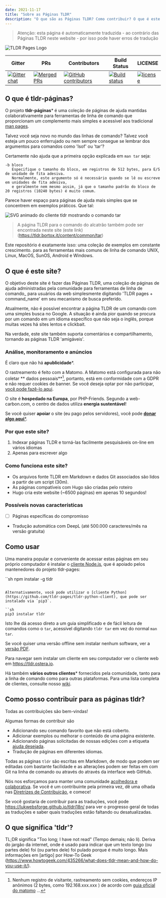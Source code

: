 ```yaml
---
date: 2021-11-17
title: "Sobre as Páginas TLDR"
description: "O que são as Páginas TLDR? Como contribuir? O que é este sítio web?"
---
```


> Atenção: esta página é automaticamente traduzida - ao contrário das Páginas TLDR neste website - por isso pode haver erros de tradução

![TLDR Pages Logo](/tldr-logo.png)

|Gitter|PRs|Contributors|Build Status|LICENSE|
|---|---|---|---|---|
[![Gitter chat][gitter-image]][gitter-url]|[![Merged PRs][prs-merged-image]][prs-merged-url]|[![GitHub contributors][contributors-image]][contributors-url]|[![Build status][github-actions-image]][github-actions-url]|[![license][license-image]][license-url]

[github-actions-url]: https://github.com/tldr-pages/tldr/actions
[github-actions-image]: https://img.shields.io/github/workflow/status/tldr-pages/tldr/CI.svg
[gitter-url]: https://gitter.im/tldr-pages/tldr
[gitter-image]: https://img.shields.io/badge/chat-on_gitter-deeppink
[prs-merged-url]: https://github.com/tldr-pages/tldr/pulls?q=is:pr+is:merged
[prs-merged-image]: https://img.shields.io/github/issues-pr-closed-raw/tldr-pages/tldr.svg?label=merged+PRs&color=green
[contributors-url]: https://github.com/tldr-pages/tldr/graphs/contributors
[contributors-image]: https://img.shields.io/github/contributors-anon/tldr-pages/tldr.svg
[license-url]: https://github.com/tldr-pages/tldr/blob/main/LICENSE.md
[license-image]: https://img.shields.io/badge/license-CC_BY_4.0-blue.svg
</div>

## O que é tldr-páginas?

O projeto **tldr-páginas*** é uma coleção de páginas de ajuda mantidas colaborativamente
para ferramentas de linha de comando que proporcionam um complemento mais simples e acessível aos
tradicional [man pages](https://en.wikipedia.org/wiki/Man_page).

Talvez você seja novo no mundo das linhas de comando? Talvez você esteja um pouco enferrujado ou nem sempre consegue se lembrar dos argumentos para comandos como 'lsof' ou 'tar'?

Certamente não ajuda que a primeira opção explicada em `man tar` seja:

```
-b bloco
   Especifique o tamanho do bloco, em registros de 512 bytes, para E/S de unidade de fita adesiva.
   Normalmente, este argumento só é necessário quando se lê ou escreve em unidades de fita adesiva,
   e geralmente nem mesmo assim, já que o tamanho padrão do bloco de 20 registros (10240 bytes) é muito comum.
```

Parece haver espaço para páginas de ajuda mais simples que se concentrem em exemplos práticos.
Que tal:

![SVG animado do cliente tldr mostrando o comando tar](/tldr-tar.svg)

> A página TLDR para o comando do alcatrão também pode ser encontrada neste site (este link)(https://tldr.bortox.it/content/common/tar)

Este repositório é exatamente isso: uma coleção de exemplos em constante crescimento.
para as ferramentas mais comuns de linha de comando UNIX, Linux, MacOS, SunOS, Android e Windows.

## O que é este site?

O objetivo deste site é fazer das Páginas TLDR, uma coleção de páginas de ajuda administradas pela comunidade
para ferramentas de linha de comando_ para usuários da web simplesmente digitando 'TLDR pages + command_name' em seu mecanismo de busca preferido.

Atualmente, não é possível encontrar a página TLDR de um comando com uma simples busca no Google. A situação é ainda pior quando se procura por um comando em um idioma específico que não seja o inglês, porque muitas vezes há sites lentos e clickbait.

Na verdade, este site também suporta comentários e compartilhamento, tornando as páginas TLDR 'amigáveis'. 

### Análise, monitoramento e anúncios

É claro que não há **apublicidade***. 

O rastreamento é feito com a Matomo. A Matomo está configurada para não coletar ** dados pessoais**[^1], portanto, está em conformidade com a GDPR e não requer cookies de banner. Se você deseja optar por não participar, [você pode fazê-lo aqui](https://stats.bortox.it/index.php?module=CoreAdminHome&action=optOut&language=it).

O site é **hospedado na Europa**, por PHP-Friends. Segundo a web-carbon.com, o centro de dados utiliza **energia sustentável**!

Se você quiser **apoiar** o site (eu pago pelos servidores), você pode [**donar algo aqui***](https://bortox.it/contribuisci-cs-en).

### Por que este site?

1. Indexar páginas TLDR e torná-las facilmente pesquisáveis on-line em vários idiomas
2. Apenas para escrever algo

### Como funciona este site?

* Os arquivos fonte TLDR em Markdown e dados Git associados são lidos a partir de um script (30m).
* As páginas compatíveis com Hugo são criadas pelo roteiro
* Hugo cria este website (~6500 páginas) em apenas 10 segundos!

### Possíveis novas características

- [ ] Páginas específicas do compromisso
- Tradução automática com DeepL (até 500.000 caracteres/mês na versão gratuita)


## Como usar

Uma maneira popular e conveniente de acessar estas páginas em seu próprio computador
é instalar o [cliente Node.js](https://github.com/tldr-pages/tldr-node-client),
que é apoiado pelos mantenedores do projeto tldr-pages:

``sh
npm instalar -g tldr
```

Alternativamente, você pode utilizar o [cliente Python](https://github.com/tldr-pages/tldr-python-client), que pode ser instalado via `pip3`.

``sh
pip3 instalar tldr
```

Isto lhe dá acesso direto a um guia simplificado e de fácil leitura de comandos como o `tar`,
acessível digitando `tldr tar` em vez do normal `man tar`.

Se você quiser uma versão offline sem instalar nenhum software,
ver a [versão PDF](https://tldr.sh/assets/tldr-book.pdf).

Para navegar sem instalar um cliente em seu computador
ver o cliente web em <https://tldr.ostera.io>.

Há também **vários outros clientes*** fornecidos pela comunidade,
tanto para a linha de comando como para outras plataformas.
Para uma lista completa de clientes, consulte nosso [wiki](https://github.com/tldr-pages/tldr/wiki/tldr-pages-clients).


## Como posso contribuir para as páginas tldr?

Todas as contribuições são bem-vindas!

Algumas formas de contribuir são

- Adicionando seu comando favorito que não está coberto.
- Adicionar exemplos ou melhorar o conteúdo de uma página existente.
- Adicionando páginas solicitadas de nossas edições com a etiqueta [ajuda desejada](https://github.com/tldr-pages/tldr/issues?q=is%3Aopen+is%3Aissue+label%3A%22help+wanted%22).
- Tradução de páginas em diferentes idiomas.

Todas as páginas `tldr` são escritas em Markdown, de modo que podem ser editadas com bastante facilidade e as alterações podem ser feitas em
com Git na linha de comando ou através do
através da interface web GitHub.

Nós nos esforçamos para manter uma comunidade [acolhedora e colaborativa](https://github.com/tldr-pages/tldr/blob/main/GOVERNANCE.md).
Se você é um contribuinte pela primeira vez, dê uma olhada nas [Diretrizes de Contribuição](https://github.com/tldr-pages/tldr/blob/main/CONTRIBUTING.md), e comece!

Se você gostaria de contribuir para as traduções, você pode <https://lukwebsforge.github.io/tldri18n/>
para ver o progresso geral de todas as traduções e saber quais traduções estão faltando ou desatualizadas.

## O que significa 'tldr'?

TL;DR significa "Too long; I have not read" (Tempo demais; não li).
Deriva do jargão da internet, onde é usado para indicar que um texto longo (ou partes dele) foi
(ou partes dele) foi pulado porque é muito longo.
Mais informações em [artigo] por How-To Geek (https://www.howtogeek.com/435266/what-does-tldr-mean-and-how-do-you-use-it/).

[^1]: Nenhum registro de visitante, rastreamento sem cookies, endereços IP anônimos (2 bytes, como 192.168.xxx.xxx ) de acordo com [guia oficial do matomo](https://matomo.org/faq/new-to-piwik/how-do-i-use-matomo-analytics-without-consent-or-cookie-banner/) ... 
